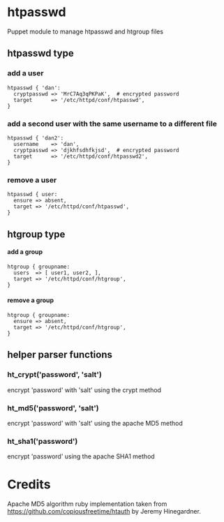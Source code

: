 # htpasswd
Puppet module to manage htpasswd and htgroup files

## htpasswd type

### add a user
````puppet
htpasswd { 'dan':
  cryptpasswd => 'MrC7Aq3qPKPaK',  # encrypted password
  target      => '/etc/httpd/conf/htpasswd',
}
````

### add a second user with the same username to a different file
````puppet
htpasswd { 'dan2':
  username    => 'dan',
  cryptpasswd => 'djkhfsdhfkjsd',  # encrypted password
  target      => '/etc/httpd/conf/htpasswd2',
}
````

### remove a user
````puppet
htpasswd { user:
  ensure => absent,
  target => '/etc/httpd/conf/htpasswd',
}
````

## htgroup type
#### add a group
````puppet
htgroup { groupname:
  users  => [ user1, user2, ],
  target => '/etc/httpd/conf/htgroup',
}
````

#### remove a group
````puppet
htgroup { groupname:
  ensure => absent,
  target => '/etc/httpd/conf/htgroup',
}
````

## helper parser functions
### ht_crypt('password', 'salt')
encrypt 'password' with 'salt' using the crypt method

### ht_md5('password', 'salt')
encrypt 'password' with 'salt' using the apache MD5 method

### ht_sha1('password')
encrypt 'password' using the apache SHA1 method

# Credits
Apache MD5 algorithm ruby implementation taken from https://github.com/copiousfreetime/htauth by Jeremy Hinegardner.
